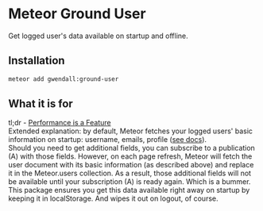 Meteor Ground User
================

Get logged user's data available on startup and offline.

Installation
------------

``` sh
meteor add gwendall:ground-user
```

What it is for
--------------

tl;dr - [Performance is a Feature](http://blog.codinghorror.com/performance-is-a-feature/)    
Extended explanation: by default, Meteor fetches your logged users' basic information on startup: username, emails, profile ([see docs](http://docs.meteor.com/#/full/meteor_users)).  
Should you need to get additional fields, you can subscribe to a publication (A) with those fields. However, on each page refresh, Meteor will fetch the user document with its basic information (as described above) and replace it in the Meteor.users collection. As a result, those additional fields will not be available until your subscription (A) is ready again. Which is a bummer.  
This package ensures you get this data available right away on startup by keeping it in localStorage. And wipes it out on logout, of course.
